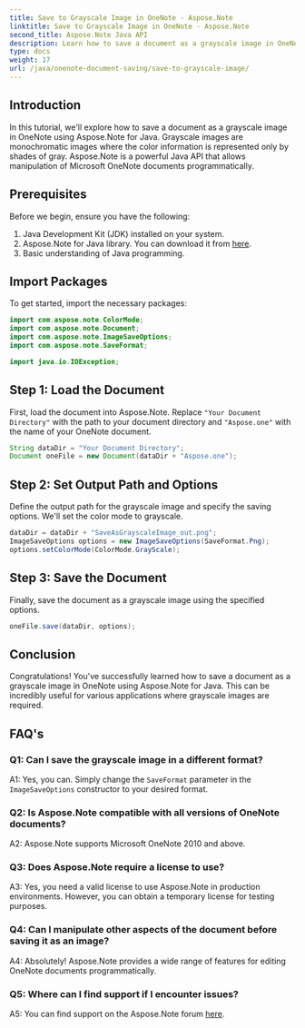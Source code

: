 ```yaml
---
title: Save to Grayscale Image in OneNote - Aspose.Note
linktitle: Save to Grayscale Image in OneNote - Aspose.Note
second_title: Aspose.Note Java API
description: Learn how to save a document as a grayscale image in OneNote using Aspose.Note for Java. Easily manipulate Microsoft OneNote documents programmatically.
type: docs
weight: 17
url: /java/onenote-document-saving/save-to-grayscale-image/
---
```

## Introduction

In this tutorial, we'll explore how to save a document as a grayscale image in OneNote using Aspose.Note for Java. Grayscale images are monochromatic images where the color information is represented only by shades of gray. Aspose.Note is a powerful Java API that allows manipulation of Microsoft OneNote documents programmatically.

## Prerequisites

Before we begin, ensure you have the following:

1. Java Development Kit (JDK) installed on your system.
2. Aspose.Note for Java library. You can download it from [here](https://releases.aspose.com/note/java/).
3. Basic understanding of Java programming.

## Import Packages

To get started, import the necessary packages:

```java
import com.aspose.note.ColorMode;
import com.aspose.note.Document;
import com.aspose.note.ImageSaveOptions;
import com.aspose.note.SaveFormat;

import java.io.IOException;
```

## Step 1: Load the Document

First, load the document into Aspose.Note. Replace `"Your Document Directory"` with the path to your document directory and `"Aspose.one"` with the name of your OneNote document.

```java
String dataDir = "Your Document Directory";
Document oneFile = new Document(dataDir + "Aspose.one");
```

## Step 2: Set Output Path and Options

Define the output path for the grayscale image and specify the saving options. We'll set the color mode to grayscale.

```java
dataDir = dataDir + "SaveAsGrayscaleImage_out.png";
ImageSaveOptions options = new ImageSaveOptions(SaveFormat.Png);
options.setColorMode(ColorMode.GrayScale);
```

## Step 3: Save the Document

Finally, save the document as a grayscale image using the specified options.

```java
oneFile.save(dataDir, options);
```

## Conclusion

Congratulations! You've successfully learned how to save a document as a grayscale image in OneNote using Aspose.Note for Java. This can be incredibly useful for various applications where grayscale images are required.

## FAQ's

### Q1: Can I save the grayscale image in a different format?

A1: Yes, you can. Simply change the `SaveFormat` parameter in the `ImageSaveOptions` constructor to your desired format.

### Q2: Is Aspose.Note compatible with all versions of OneNote documents?

A2: Aspose.Note supports Microsoft OneNote 2010 and above.

### Q3: Does Aspose.Note require a license to use?

A3: Yes, you need a valid license to use Aspose.Note in production environments. However, you can obtain a temporary license for testing purposes.

### Q4: Can I manipulate other aspects of the document before saving it as an image?

A4: Absolutely! Aspose.Note provides a wide range of features for editing OneNote documents programmatically.

### Q5: Where can I find support if I encounter issues?

A5: You can find support on the Aspose.Note forum [here](https://forum.aspose.com/c/note/28).
